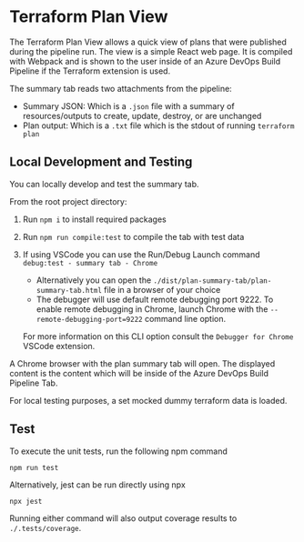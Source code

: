 # Terraform Plan View

The Terraform Plan View allows a quick view of plans that were published during the pipeline run. 
The view is a simple React web page.
It is compiled with Webpack and is shown to the user inside of an Azure DevOps Build Pipeline if the Terraform extension is used.

The summary tab reads two attachments from the pipeline:

- Summary JSON: Which is a `.json` file with a summary of resources/outputs to create, update, destroy, or are unchanged
- Plan output: Which is a `.txt` file which is the stdout of running `terraform plan`

## Local Development and Testing

You can locally develop and test the summary tab.

From the root project directory:

1. Run `npm i` to install required packages
2. Run `npm run compile:test` to compile the tab with test data
3. If using VSCode you can use the Run/Debug Launch command `debug:test - summary tab - Chrome`
    - Alternatively you can open the `./dist/plan-summary-tab/plan-summary-tab.html` file in a browser of your choice
    - The debugger will use default remote debugging port 9222.
    To enable remote debugging in Chrome, launch Chrome with the `--remote-debugging-port=9222` command line option.
    
    For more information on this CLI option consult the `Debugger for Chrome` VSCode extension.

A Chrome browser with the plan summary tab will open.
The displayed content is the content which will be inside of the Azure DevOps Build Pipeline Tab.

For local testing purposes, a set mocked dummy terraform data is loaded.

## Test

To execute the unit tests, run the following npm command

```shell
npm run test
```

Alternatively, jest can be run directly using npx

```shell
npx jest
```

Running either command will also output coverage results to `./.tests/coverage`.

